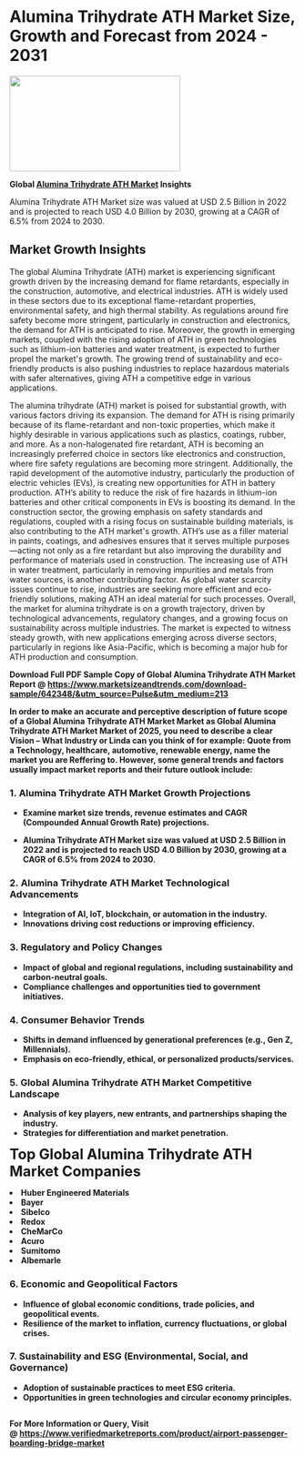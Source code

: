 <H1>Alumina Trihydrate ATH Market Size, Growth and Forecast from 2024 - 2031</H1><img class="aligncenter size-medium wp-image-584254" src="https://thirdeyenews.in/wp-content/uploads/2024/09/Global-Market-Research-300x168.jpeg" alt="" width="300" height="168" /><p><strong>Global&nbsp;<a href="https://www.marketsizeandtrends.com/download-sample/642348/&amp;utm_source=Pulse&amp;utm_medium=213">Alumina Trihydrate ATH Market</a> Insights</strong></p><p>Alumina Trihydrate ATH Market size was valued at USD 2.5 Billion in 2022 and is projected to reach USD 4.0 Billion by 2030, growing at a CAGR of 6.5% from 2024 to 2030.</p><p><h2>Market Growth Insights</h2> <p>The global Alumina Trihydrate (ATH) market is experiencing significant growth driven by the increasing demand for flame retardants, especially in the construction, automotive, and electrical industries. ATH is widely used in these sectors due to its exceptional flame-retardant properties, environmental safety, and high thermal stability. As regulations around fire safety become more stringent, particularly in construction and electronics, the demand for ATH is anticipated to rise. Moreover, the growth in emerging markets, coupled with the rising adoption of ATH in green technologies such as lithium-ion batteries and water treatment, is expected to further propel the market's growth. The growing trend of sustainability and eco-friendly products is also pushing industries to replace hazardous materials with safer alternatives, giving ATH a competitive edge in various applications.</p> <p><strong></strong></p> <p>The alumina trihydrate (ATH) market is poised for substantial growth, with various factors driving its expansion. The demand for ATH is rising primarily because of its flame-retardant and non-toxic properties, which make it highly desirable in various applications such as plastics, coatings, rubber, and more. As a non-halogenated fire retardant, ATH is becoming an increasingly preferred choice in sectors like electronics and construction, where fire safety regulations are becoming more stringent. Additionally, the rapid development of the automotive industry, particularly the production of electric vehicles (EVs), is creating new opportunities for ATH in battery production. ATH’s ability to reduce the risk of fire hazards in lithium-ion batteries and other critical components in EVs is boosting its demand. In the construction sector, the growing emphasis on safety standards and regulations, coupled with a rising focus on sustainable building materials, is also contributing to the ATH market's growth. ATH’s use as a filler material in paints, coatings, and adhesives ensures that it serves multiple purposes—acting not only as a fire retardant but also improving the durability and performance of materials used in construction. The increasing use of ATH in water treatment, particularly in removing impurities and metals from water sources, is another contributing factor. As global water scarcity issues continue to rise, industries are seeking more efficient and eco-friendly solutions, making ATH an ideal material for such processes. Overall, the market for alumina trihydrate is on a growth trajectory, driven by technological advancements, regulatory changes, and a growing focus on sustainability across multiple industries. The market is expected to witness steady growth, with new applications emerging across diverse sectors, particularly in regions like Asia-Pacific, which is becoming a major hub for ATH production and consumption. <p><strong></p><p><span class=""><strong>Download Full PDF Sample Copy of Global Alumina Trihydrate ATH Market Report</strong> @ <a href="https://www.marketsizeandtrends.com/download-sample/642348/&amp;utm_source=Pulse&amp;utm_medium=213" target="_blank">https://www.marketsizeandtrends.com/download-sample/642348/&amp;utm_source=Pulse&amp;utm_medium=213</a></span></p><p>In order to make an accurate and perceptive description of future scope of a Global&nbsp;Alumina Trihydrate ATH Market Market as Global&nbsp;Alumina Trihydrate ATH Market Market of 2025, you need to describe a clear Vision &ndash; What Industry or Linda can you think of for example: Quote from a Technology, healthcare, automotive, renewable energy, name the market you are Reffering to. However, some general trends and factors usually impact market reports and their future outlook include:</p><h3>1.&nbsp;<strong>Alumina Trihydrate ATH Market Growth Projections</strong></h3><ul><li>Examine market size trends, revenue estimates and CAGR (Compounded Annual Growth Rate) projections.</li><li><p>Alumina Trihydrate ATH Market size was valued at USD 2.5 Billion in 2022 and is projected to reach USD 4.0 Billion by 2030, growing at a CAGR of 6.5% from 2024 to 2030.</p></li></ul><h3>2.&nbsp;<strong>Alumina Trihydrate ATH Market Technological Advancements</strong></h3><ul><li>Integration of AI, IoT, blockchain, or automation in the industry.</li><li>Innovations driving cost reductions or improving efficiency.</li></ul><h3>3.&nbsp;<strong>Regulatory and Policy Changes</strong></h3><ul><li>Impact of global and regional regulations, including sustainability and carbon-neutral goals.</li><li>Compliance challenges and opportunities tied to government initiatives.</li></ul><h3>4.&nbsp;<strong>Consumer Behavior Trends</strong></h3><ul><li>Shifts in demand influenced by generational preferences (e.g., Gen Z, Millennials).</li><li>Emphasis on eco-friendly, ethical, or personalized products/services.</li></ul><h3>5.&nbsp;<strong>Global Alumina Trihydrate ATH Market Competitive Landscape</strong></h3><ul><li>Analysis of key players, new entrants, and partnerships shaping the industry.</li><li>Strategies for differentiation and market penetration.</li></ul><p data-pm-slice="1 1 []"><span style="color: inherit; font-family: inherit; font-size: 25px;">Top Global Alumina Trihydrate ATH Market Companies</span></p><div class="" data-test-id=""><p><li>Huber Engineered Materials</li><li> Bayer</li><li> Sibelco</li><li> Redox</li><li> CheMarCo</li><li> Acuro</li><li> Sumitomo</li><li> Albemarle</li></p></div><h3>6.&nbsp;<strong>Economic and Geopolitical Factors</strong></h3><ul><li>Influence of global economic conditions, trade policies, and geopolitical events.</li><li>Resilience of the market to inflation, currency fluctuations, or global crises.</li></ul><h3>7.&nbsp;<strong>Sustainability and ESG (Environmental, Social, and Governance)</strong></h3><ul><li>Adoption of sustainable practices to meet ESG criteria.</li><li>Opportunities in green technologies and circular economy principles.</li></ul><h2><strong style="font-size: 14px;">For More Information or Query, Visit @&nbsp;</strong><a style="background-color: #ffffff; font-size: 14px;" href="https://www.marketsizeandtrends.com/report/alumina-trihydrate-ath-market/" target="_blank">https://www.verifiedmarketreports.com/product/airport-passenger-boarding-bridge-market</a></h2>
